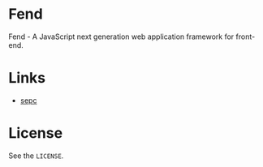 Fend
====

Fend - A JavaScript next generation web application framework for front-end.

# Links
- [sepc](https://github.com/fendjs/spec)

# License
See the `LICENSE`.
